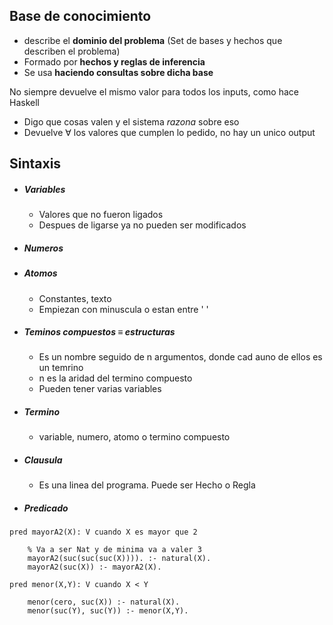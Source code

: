 ## Base de conocimiento 
- describe el **dominio del problema** (Set de bases y hechos que describen el problema)
- Formado por **hechos y reglas de inferencia**
- Se usa **haciendo consultas sobre dicha base** 

No siempre devuelve el mismo valor para todos los inputs, como hace Haskell
- Digo que cosas valen y el sistema _razona_ sobre eso
- Devuelve $\forall$ los valores que cumplen lo pedido, no hay un unico output
## Sintaxis
- ##### Variables
	- Valores que no fueron ligados
	- Despues de ligarse ya no pueden ser modificados
- ##### Numeros
- ##### Atomos
	- Constantes, texto
	- Empiezan con minuscula o estan entre ' '
- ##### Teminos compuestos $\equiv$ estructuras
	- Es un nombre seguido de n argumentos, donde cad auno de ellos es un temrino
	- n es la aridad del termino compuesto
	- Pueden tener varias variables
- ##### Termino
	- variable, numero, atomo o termino compuesto
- ##### Clausula
	- Es una linea del programa. Puede ser Hecho o Regla
- ##### Predicado


```
pred mayorA2(X): V cuando X es mayor que 2
	
	% Va a ser Nat y de minima va a valer 3
	mayorA2(suc(suc(suc(X)))). :- natural(X).
	mayorA2(suc(X)) :- mayorA2(X).

pred menor(X,Y): V cuando X < Y
	
	menor(cero, suc(X)) :- natural(X).
	menor(suc(Y), suc(Y)) :- menor(X,Y). 
```